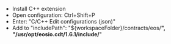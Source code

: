 - Install C++ extension
- Open configuration: Ctrl+Shift+P
- Enter: "C/C++ Edit configurations (json)"
- Add to "includePath": "${workspaceFolder}/contracts/eos/**", "/usr/opt/eosio.cdt/1.6.1/include/**"
